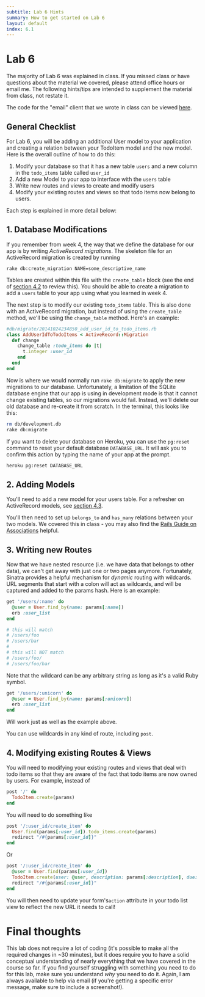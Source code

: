 ```yaml
---
subtitle: Lab 6 Hints
summary: How to get started on Lab 6
layout: default
index: 6.1
---
```


# Lab 6

The majority of Lab 6 was explained in class. If you missed class or have questions about the material we covered, please attend office hours or email me. The following hints/tips are intended to supplement the material from class, not restate it.

The code for the "email" client that we wrote in class can be viewed [here](https://github.com/qrohlf/webdev-examples/tree/emails-example).

## General Checklist

For Lab 6, you will be adding an additional User model to your application and creating a relation between your TodoItem model and the new model. Here is the overall outline of how to do this:

1. Modify your database so that it has a new table `users` and a new column in the `todo_items` table called `user_id`
2. Add a new Model to your app to interface with the `users` table
3. Write new routes and views to create and modify users
4. Modify your existing routes and views so that todo items now belong to users.

Each step is explained in more detail below:

## 1. Database Modifications

If you remember from week 4, the way that we define the database for our app is by writing *ActiveRecord migrations*. The skeleton file for an ActiveRecord migration is created by running

```
rake db:create_migration NAME=some_descriptive_name
```

Tables are created within this file with the `create_table` block (see the end of [section 4.2](/chapters/4/2-creating-databases.html) to review this). You should be able to create a migration to add a `users` table to your app using what you learned in week 4.

The next step is to modify our existing `todo_items` table. This is also done with an ActiveRecord migration, but instead of using the `create_table` method, we'll be using the `change_table` method. Here's an example:

```ruby
#db/migrate/20141024234850_add_user_id_to_todo_items.rb
class AddUserIdToTodoItems < ActiveRecord::Migration
  def change
    change_table :todo_items do |t|
      t.integer :user_id
    end
  end
end
```

Now is where we would normally run `rake db:migrate` to apply the new migrations to our database. Unfortunately, a limitation of the SQLite database engine that our app is using in development mode is that it cannot change existing tables, so our migrations would fail. Instead, we'll delete our old database and re-create it from scratch. In the terminal, this looks like this:

```bash
rm db/development.db
rake db:migrate
```

If you want to delete your database on Heroku, you can use the `pg:reset` command to reset your default database `DATABASE_URL`. It will ask you to confirm this action by typing the name of your app at the prompt.

```bash
heroku pg:reset DATABASE_URL
```

## 2. Adding Models

You'll need to add a new model for your users table. For a refresher on ActiveRecord models, see [section 4.3](/chapters/4/3-using-activerecord.html).

You'll then need to set up `belongs_to` and `has_many` relations between your two models. We covered this in class - you may also find the [Rails Guide on Associations](http://guides.rubyonrails.org/association_basics.html) helpful.

## 3. Writing new Routes

Now that we have nested resource (i.e. we have data that belongs to other data), we can't get away with just one or two pages anymore. Fortunately, Sinatra provides a helpful mechanism for *dynamic* routing with wildcards. URL segments that start with a colon will act as wildcards, and will be captured and added to the params hash. Here is an example:

```ruby
get '/users/:name' do
  @user = User.find_by(name: params[:name])
  erb :user_list
end

# this will match
# /users/foo
# /users/bar
#
# this will NOT match
# /users/foo/
# /users/foo/bar
```

Note that the wildcard can be any arbitrary string as long as it's a valid Ruby symbol.

```ruby
get '/users/:unicorn' do
  @user = User.find_by(name: params[:unicorn])
  erb :user_list
end
```

Will work just as well as the example above.

You can use wildcards in any kind of route, including `post`.

## 4. Modifying existing Routes & Views

You will need to modifying your existing routes and views that deal with todo items so that they are aware of the fact that todo items are now owned by users. For example, instead of

```ruby
post '/' do
  TodoItem.create(params)
end
```

You will need to do something like

```ruby
post '/:user_id/create_item' do
  User.find(params[:user_id]).todo_items.create(params)
  redirect "/#{params[:user_id]}"
end
```

Or

```ruby
post '/:user_id/create_item' do
  @user = User.find(params[:user_id])
  TodoItem.create(user: @user, description: params[:description], due: params[:due])
  redirect "/#{params[:user_id]}"
end
```

You will then need to update your form's`action` attribute in your todo list view to reflect the new URL it needs to call!

# Final thoughts

This lab does not require a lot of coding (it's possible to make all the required changes in ~30 minutes), but it does require you to have a solid conceptual understanding of nearly everything that we have covered in the course so far. If you find yourself struggling with something you need to do for this lab, make sure you understand *why* you need to do it. Again, I am always available to help via email (if you're getting a specific error message, make sure to include a screenshot!).